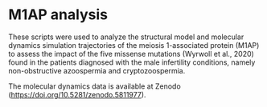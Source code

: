 # M1AP analysis

These scripts were used to analyze the structural model and molecular dynamics simulation trajectories of the meiosis 1-associated protein (M1AP) to assess the impact of the five missense mutations (Wyrwoll et al., 2020) found in the patients diagnosed with the male infertility conditions, namely non-obstructive azoospermia and cryptozoospermia.

The molecular dynamics data is available at Zenodo (https://doi.org/10.5281/zenodo.5811977).
